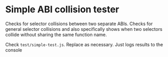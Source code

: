 
# Simple ABI collision tester
Checks for selector collisions between two separate ABIs. Checks for general
selector collisions and also specifically shows when two selectors collide
without sharing the same function name.

Check `test/simple-test.js`. Replace as necessary. Just logs results to the
console
